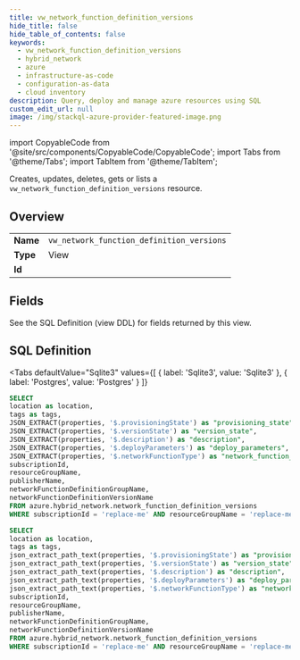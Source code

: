 ```yaml
--- 
title: vw_network_function_definition_versions
hide_title: false
hide_table_of_contents: false
keywords:
  - vw_network_function_definition_versions
  - hybrid_network
  - azure
  - infrastructure-as-code
  - configuration-as-data
  - cloud inventory
description: Query, deploy and manage azure resources using SQL
custom_edit_url: null
image: /img/stackql-azure-provider-featured-image.png
---
```


import CopyableCode from '@site/src/components/CopyableCode/CopyableCode';
import Tabs from '@theme/Tabs';
import TabItem from '@theme/TabItem';

Creates, updates, deletes, gets or lists a <code>vw_network_function_definition_versions</code> resource.

## Overview
<table><tbody>
<tr><td><b>Name</b></td><td><code>vw_network_function_definition_versions</code></td></tr>
<tr><td><b>Type</b></td><td>View</td></tr>
<tr><td><b>Id</b></td><td><CopyableCode code="azure.hybrid_network.vw_network_function_definition_versions" /></td></tr>
</tbody></table>

## Fields

See the SQL Definition (view DDL) for fields returned by this view.

## SQL Definition

<Tabs
defaultValue="Sqlite3"
values={[
{ label: 'Sqlite3', value: 'Sqlite3' },
{ label: 'Postgres', value: 'Postgres' }
]}
>
<TabItem value="Sqlite3">

```sql
SELECT
location as location,
tags as tags,
JSON_EXTRACT(properties, '$.provisioningState') as "provisioning_state",
JSON_EXTRACT(properties, '$.versionState') as "version_state",
JSON_EXTRACT(properties, '$.description') as "description",
JSON_EXTRACT(properties, '$.deployParameters') as "deploy_parameters",
JSON_EXTRACT(properties, '$.networkFunctionType') as "network_function_type",
subscriptionId,
resourceGroupName,
publisherName,
networkFunctionDefinitionGroupName,
networkFunctionDefinitionVersionName
FROM azure.hybrid_network.network_function_definition_versions
WHERE subscriptionId = 'replace-me' AND resourceGroupName = 'replace-me' AND publisherName = 'replace-me' AND networkFunctionDefinitionGroupName = 'replace-me';
```

</TabItem>
<TabItem value="Postgres">

```sql
SELECT
location as location,
tags as tags,
json_extract_path_text(properties, '$.provisioningState') as "provisioning_state",
json_extract_path_text(properties, '$.versionState') as "version_state",
json_extract_path_text(properties, '$.description') as "description",
json_extract_path_text(properties, '$.deployParameters') as "deploy_parameters",
json_extract_path_text(properties, '$.networkFunctionType') as "network_function_type",
subscriptionId,
resourceGroupName,
publisherName,
networkFunctionDefinitionGroupName,
networkFunctionDefinitionVersionName
FROM azure.hybrid_network.network_function_definition_versions
WHERE subscriptionId = 'replace-me' AND resourceGroupName = 'replace-me' AND publisherName = 'replace-me' AND networkFunctionDefinitionGroupName = 'replace-me';
```

</TabItem>
</Tabs>
